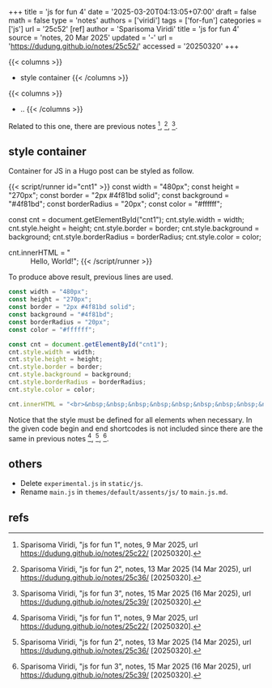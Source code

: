 +++
title = 'js for fun 4'
date = '2025-03-20T04:13:05+07:00'
draft = false
math = false
type = 'notes'
authors = ['viridi']
tags = ['for-fun']
categories = ['js']
url = '25c52'
[ref]
author = 'Sparisoma Viridi'
title = 'js for fun 4'
source = 'notes, 20 Mar 2025'
updated = '-'
url = 'https://dudung.github.io/notes/25c52/'
accessed = '20250320'
+++

{{< columns >}}
+ style container
{{< /columns >}}

{{< columns >}}
+ ..
{{< /columns >}}

<!--more-->

Related to this one, there are previous notes [^viridi_2025a], [^viridi_2025b], [^viridi_2025c].


## style container
Container for JS in a Hugo post can be styled as follow.

{{< script/runner id="cnt1" >}}
const width = "480px";
const height = "270px";
const border = "2px #4f81bd solid";
const background = "#4f81bd";
const borderRadius = "20px";
const color = "#ffffff";

const cnt = document.getElementById("cnt1");
cnt.style.width = width;
cnt.style.height = height;
cnt.style.border = border;
cnt.style.background = background;
cnt.style.borderRadius = borderRadius;
cnt.style.color = color;

cnt.innerHTML = "<br>&nbsp;&nbsp;&nbsp;&nbsp;&nbsp;&nbsp;&nbsp;&nbsp;&nbsp;&nbsp; Hello, World!";
{{< /script/runner >}}

To produce above result, previous lines are used.

```js
const width = "480px";
const height = "270px";
const border = "2px #4f81bd solid";
const background = "#4f81bd";
const borderRadius = "20px";
const color = "#ffffff";

const cnt = document.getElementById("cnt1");
cnt.style.width = width;
cnt.style.height = height;
cnt.style.border = border;
cnt.style.background = background;
cnt.style.borderRadius = borderRadius;
cnt.style.color = color;

cnt.innerHTML = "<br>&nbsp;&nbsp;&nbsp;&nbsp;&nbsp;&nbsp;&nbsp;&nbsp;&nbsp;&nbsp; Hello, World!";
```

Notice that the style must be defined for all elements when necessary. In the given code begin and end shortcodes is not included since there are the same in previous notes [^viridi_2025a], [^viridi_2025b], [^viridi_2025c].


## others
+ Delete `experimental.js` in `static/js`.
+ Rename `main.js` in `themes/default/assents/js/` to `main.js.md`.


## refs
[^viridi_2025a]: Sparisoma Viridi, "js for fun 1", notes, 9 Mar 2025, url https://dudung.github.io/notes/25c22/ [20250320].
[^viridi_2025b]: Sparisoma Viridi, "js for fun 2", notes, 13 Mar 2025 (14 Mar 2025), url https://dudung.github.io/notes/25c36/ [20250320].
[^viridi_2025c]: Sparisoma Viridi, "js for fun 3", notes, 15 Mar 2025 (16 Mar 2025), url https://dudung.github.io/notes/25c39/ [20250320].
